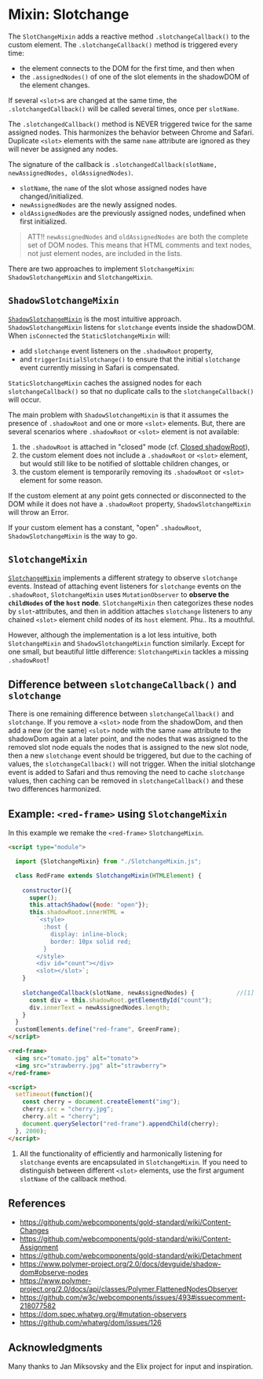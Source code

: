 # Mixin: Slotchange

The `SlotChangeMixin` adds a reactive method `.slotchangeCallback()` to the custom element.
The `.slotchangeCallback()` method is triggered every time:
* the element connects to the DOM for the first time, and then when
* the `.assignedNodes()` of one of the slot elements in the shadowDOM of the element changes.

If several `<slot>`s are changed at the same time, the `.slotchangedCallback()` will be
called several times, once per `slotName`.

The `.slotchangedCallback()` method is NEVER triggered twice for the same assigned nodes.
This harmonizes the behavior between Chrome and Safari.
Duplicate `<slot>` elements with the same `name` attribute are ignored 
as they will never be assigned any nodes. 

The signature of the callback is `.slotchangedCallback(slotName, newAssignedNodes, oldAssignedNodes)`.
* `slotName`, the `name` of the slot whose assigned nodes have changed/initialized.
* `newAssignedNodes` are the newly assigned nodes.
* `oldAssignedNodes` are the previously assigned nodes, undefined when first initialized.

> ATT!! `newAssignedNodes` and `oldAssignedNodes` are both the complete set of DOM nodes.
This means that HTML comments and text nodes, not just element nodes, are included in the lists.

There are two approaches to implement `SlotchangeMixin`: 
`ShadowSlotchangeMixin` and `SlotchangeMixin`.

## `ShadowSlotchangeMixin`
[`ShadowSlotchangeMixin`](../../src/ShadowSlotchangeMixin.js) is the most intuitive approach.
`ShadowSlotchangeMixin` listens for `slotchange` events inside the shadowDOM.
When `isConnected` the `StaticSlotchangeMixin` will:
 * add `slotchange` event listeners on the `.shadowRoot` property,
 * and `triggerInitialSlotchange()` to ensure that the initial `slotchange` event 
currently missing in Safari is compensated.

`StaticSlotchangeMixin` caches the assigned nodes for each `slotchangeCallback()`
so that no duplicate calls to the `slotchangeCallback()` will occur.

The main problem with `ShadowSlotchangeMixin` is that it assumes the presence of `.shadowRoot`
and one or more `<slot>` elements. 
But, there are several scenarios where `.shadowRoot` or `<slot>` element is not available:
1. the `.shadowRoot` is attached in "closed" mode (cf. [Closed shadowRoot](../chapter1/HowTo_closed_shadowRoot.md)),
2. the custom element does not include a `.shadowRoot` or `<slot>` element,
but would still like to be notified of slottable children changes, or
3. the custom element is temporarily removing its `.shadowRoot` or `<slot>` element for some reason.

If the custom element at any point gets connected or disconnected to the DOM while it 
does not have a `.shadowRoot` property, `ShadowSlotchangeMixin` will throw an Error.

If your custom element has a constant, "open" `.shadowRoot`, 
`ShadowSlotchangeMixin` is the way to go.
 
## `SlotchangeMixin`
[`SlotchangeMixin`](../../src/SlotchangeMixin.js) 
implements a different strategy to observe `slotchange` events.
Instead of attaching event listeners for `slotchange` events on the `.shadowRoot`, 
`SlotchangeMixin` uses `MutationObserver` to **observe the `childNodes` of the `host` node**.
`SlotchangeMixin` then categorizes these nodes by `slot`-attributes,
and then in addition attaches `slotchange` listeners to any chained `<slot>` element child nodes
of its `host` element. Phu.. Its a mouthful.

However, although the implementation is a lot less intuitive, 
both `SlotchangeMixin` and `ShadowSlotchangeMixin` function similarly. 
Except for one small, but beautiful little difference: 
`SlotchangeMixin` tackles a missing `.shadowRoot`! 
                                         
## Difference between `slotchangeCallback()` and `slotchange`
There is one remaining difference between `slotchangeCallback()` and `slotchange`.
If you remove a `<slot>` node from the shadowDom, and then add a new (or the same)
`<slot>` node with the same `name` attribute to the shadowDom again at a later point,
and the nodes that was assigned to the removed slot node equals the nodes that is assigned to the new slot node,
then a new `slotchange` event should be triggered, but due to the caching of values, the `slotchangeCallback()`
will not trigger.
When the initial slotchange event is added to Safari and thus removing the need to cache `slotchange` values,
then caching can be removed in `slotchangeCallback()` and these two differences harmonized.

## Example: `<red-frame>` using `SlotchangeMixin`

In this example we remake the `<red-frame>` `SlotchangeMixin`.

```html
<script type="module">

  import {SlotchangeMixin} from "./SlotchangeMixin.js";

  class RedFrame extends SlotchangeMixin(HTMLElement) {       
    
    constructor(){
      super();
      this.attachShadow({mode: "open"});     
      this.shadowRoot.innerHTML =                   
        `<style>
          :host {
            display: inline-block;
            border: 10px solid red;
          }                                                                              
        </style>
        <div id="count"></div>               
        <slot></slot>`;                     
    }
    
    slotchangedCallback(slotName, newAssignedNodes) {            //[1]
      const div = this.shadowRoot.getElementById("count");
      div.innerText = newAssignedNodes.length;
    }
  }
  customElements.define("red-frame", GreenFrame);
</script>

<red-frame>                                      
  <img src="tomato.jpg" alt="tomato">
  <img src="strawberry.jpg" alt="strawberry">
</red-frame>

<script>
  setTimeout(function(){
    const cherry = document.createElement("img");
    cherry.src = "cherry.jpg";
    cherry.alt = "cherry";
    document.querySelector("red-frame").appendChild(cherry); 
  }, 2000);
</script>
```
1. All the functionality of efficiently and harmonically listening for `slotchange` events
are encapsulated in `SlotchangeMixin`.
If you need to distinguish between different `<slot>` elements, 
use the first argument `slotName` of the callback method.

## References
* https://github.com/webcomponents/gold-standard/wiki/Content-Changes
* https://github.com/webcomponents/gold-standard/wiki/Content-Assignment
* https://github.com/webcomponents/gold-standard/wiki/Detachment                                  
* https://www.polymer-project.org/2.0/docs/devguide/shadow-dom#observe-nodes
* https://www.polymer-project.org/2.0/docs/api/classes/Polymer.FlattenedNodesObserver
* https://github.com/w3c/webcomponents/issues/493#issuecomment-218077582
* https://dom.spec.whatwg.org/#mutation-observers
* https://github.com/whatwg/dom/issues/126
 
## Acknowledgments
Many thanks to Jan Miksovsky and the Elix project for input and inspiration.